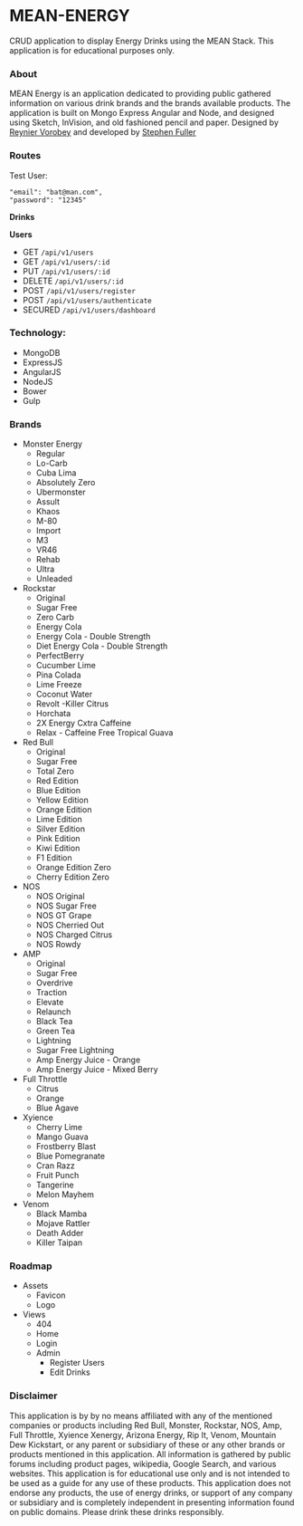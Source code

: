 # MEAN-ENERGY

CRUD application to display Energy Drinks using the MEAN Stack.
This application is for educational purposes only.

### About

MEAN Energy is an application dedicated to providing public gathered information on various drink brands and the brands available products. The application is built on Mongo Express Angular and Node, and designed using Sketch, InVision, and old fashioned pencil and paper. Designed by [Reynier Vorobey](https://www.instagram.com/vorobey12/?hl=en) and developed by [Stephen Fuller](http://williamsfuller.com/)

### Routes

Test User:

    "email": "bat@man.com",
    "password": "12345"

**Drinks**

**Users**

* GET     `/api/v1/users`
* GET     `/api/v1/users/:id`
* PUT     `/api/v1/users/:id`
* DELETE  `/api/v1/users/:id`
* POST    `/api/v1/users/register`
* POST    `/api/v1/users/authenticate`
* SECURED `/api/v1/users/dashboard`


### Technology:

* MongoDB
* ExpressJS
* AngularJS
* NodeJS
* Bower
* Gulp


### Brands

* Monster Energy
  * Regular
  * Lo-Carb
  * Cuba Lima
  * Absolutely Zero
  * Ubermonster
  * Assult
  * Khaos
  * M-80
  * Import
  * M3
  * VR46
  * Rehab
  * Ultra
  * Unleaded
* Rockstar
  * Original
  * Sugar Free
  * Zero Carb
  * Energy Cola
  * Energy Cola - Double Strength
  * Diet Energy Cola - Double Strength
  * PerfectBerry
  * Cucumber Lime
  * Pina Colada
  * Lime Freeze
  * Coconut Water
  * Revolt -Killer Citrus
  * Horchata
  * 2X Energy Cxtra Caffeine
  * Relax - Caffeine Free Tropical Guava
* Red Bull
   * Original
   * Sugar Free
   * Total Zero
   * Red Edition
   * Blue Edition
   * Yellow Edition
   * Orange Edition
   * Lime Edition
   * Silver Edition
   * Pink Edition
   * Kiwi Edition
   * F1 Edition
   * Orange Edition Zero
   * Cherry Edition Zero
* NOS
    * NOS Original
    * NOS Sugar Free
    * NOS GT Grape
    * NOS Cherried Out
    * NOS Charged Citrus
    * NOS Rowdy
* AMP
  * Original
  * Sugar Free
  * Overdrive
  * Traction
  * Elevate
  * Relaunch
  * Black Tea
  * Green Tea
  * Lightning
  * Sugar Free Lightning
  * Amp Energy Juice - Orange
  * Amp Energy Juice - Mixed Berry
* Full Throttle
  * Citrus
  * Orange
  * Blue Agave
* Xyience
  * Cherry Lime
  * Mango Guava
  * Frostberry Blast
  * Blue Pomegranate
  * Cran Razz
  * Fruit Punch
  * Tangerine
  * Melon Mayhem
* Venom
  * Black Mamba
  * Mojave Rattler
  * Death Adder
  * Killer Taipan


### Roadmap

* Assets
    * Favicon
    * Logo
* Views
    * 404
    * Home
    * Login
    * Admin
        * Register Users
        * Edit Drinks

### Disclaimer

This application is by by no means affiliated with any of the mentioned companies or products including Red Bull, Monster, Rockstar, NOS, Amp, Full Throttle, Xyience Xenergy, Arizona Energy, Rip It, Venom, Mountain Dew Kickstart, or any parent or subsidiary of these or any other brands or products mentioned in this application. All information is gathered by public forums including product pages, wikipedia, Google Search, and various websites. This application is for educational use only and is not intended to be used as a guide for any use of these products. This application does not endorse any products, the use of energy drinks, or support of any company or subsidiary and is completely independent in presenting information found on public domains. Please drink these drinks responsibly.
